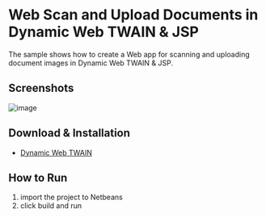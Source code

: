Web Scan and Upload Documents in Dynamic Web TWAIN & JSP
=======================================================================

The sample shows how to create a Web app for scanning and uploading document images in Dynamic Web TWAIN & JSP.

Screenshots
-----------
![image](http://www.codepool.biz/wp-content/uploads/2014/11/nodejs_dwt.png)

Download & Installation
-----------------------
* [Dynamic Web TWAIN][1]

How to Run
-----------
1. import the project to Netbeans
2. click build and run

[1]:https://www.dynamsoft.com/Secure/Register_ClientInfo.aspx?productName=WebTWAIN&from=FromDownload


